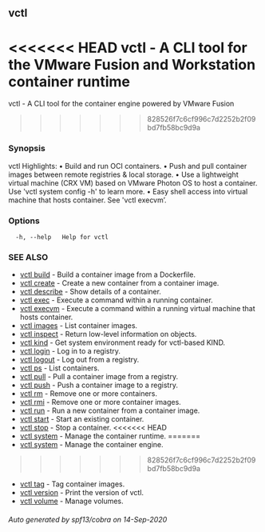 ## vctl

<<<<<<< HEAD
vctl - A CLI tool for the VMware Fusion and Workstation container runtime
=======
vctl - A CLI tool for the container engine powered by VMware Fusion
>>>>>>> 828526f7c6cf996c7d2252b2f09bd7fb58bc9d9a

### Synopsis

vctl Highlights:
• Build and run OCI containers.
• Push and pull container images between remote registries & local storage.
• Use a lightweight virtual machine (CRX VM) based on VMware Photon OS to host a container. Use 'vctl system config -h' to learn more.
• Easy shell access into virtual machine that hosts container. See 'vctl execvm’.

### Options

```
  -h, --help   Help for vctl
```

### SEE ALSO

* [vctl build](vctl_build.md)	 - Build a container image from a Dockerfile.
* [vctl create](vctl_create.md)	 - Create a new container from a container image.
* [vctl describe](vctl_describe.md)	 - Show details of a container.
* [vctl exec](vctl_exec.md)	 - Execute a command within a running container.
* [vctl execvm](vctl_execvm.md)	 - Execute a command within a running virtual machine that hosts container.
* [vctl images](vctl_images.md)	 - List container images.
* [vctl inspect](vctl_inspect.md)	 - Return low-level information on objects.
* [vctl kind](vctl_kind.md)	 - Get system environment ready for vctl-based KIND.
* [vctl login](vctl_login.md)	 - Log in to a registry.
* [vctl logout](vctl_logout.md)	 - Log out from a registry.
* [vctl ps](vctl_ps.md)	 - List containers.
* [vctl pull](vctl_pull.md)	 - Pull a container image from a registry.
* [vctl push](vctl_push.md)	 - Push a container image to a registry.
* [vctl rm](vctl_rm.md)	 - Remove one or more containers.
* [vctl rmi](vctl_rmi.md)	 - Remove one or more container images.
* [vctl run](vctl_run.md)	 - Run a new container from a container image.
* [vctl start](vctl_start.md)	 - Start an existing container.
* [vctl stop](vctl_stop.md)	 - Stop a container.
<<<<<<< HEAD
* [vctl system](vctl_system.md)	 - Manage the container runtime.
=======
* [vctl system](vctl_system.md)	 - Manage the container engine.
>>>>>>> 828526f7c6cf996c7d2252b2f09bd7fb58bc9d9a
* [vctl tag](vctl_tag.md)	 - Tag container images.
* [vctl version](vctl_version.md)	 - Print the version of vctl.
* [vctl volume](vctl_volume.md)	 - Manage volumes.

###### Auto generated by spf13/cobra on 14-Sep-2020
